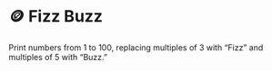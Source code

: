 # 🪙 Fizz Buzz
Print numbers from 1 to 100, replacing multiples of 3 with “Fizz” and multiples of 5 with “Buzz.”



